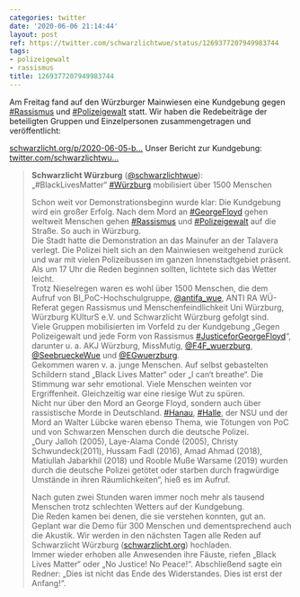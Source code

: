 ```yaml
---
categories: twitter
date: '2020-06-06 21:14:44'
layout: post
ref: https://twitter.com/schwarzlichtwue/status/1269377207949983744
tags:
- polizeigewalt
- rassismus
title: 1269377207949983744
---
```

Am Freitag fand auf den Würzburger Mainwiesen eine Kundgebung gegen [#Rassismus](/t/rassismus) und [#Polizeigewalt](/t/polizeigewalt) statt. Wir haben die Redebeiträge der beteiligten Gruppen und Einzelpersonen zusammengetragen und veröffentlicht:

[schwarzlicht.org/p/2020-06-05-b…](https://schwarzlicht.org/p/2020-06-05-black-lives-matter.html)
Unser Bericht zur Kundgebung: [twitter.com/schwarzlichtwu…](https://twitter.com/schwarzlichtwue/status/1269005202121687041?s=19)
> <b>Schwarzlicht Würzburg</b> ([@schwarzlichtwue](https://twitter.com/schwarzlichtwue)):  
>„#BlackLivesMatter“ [#Würzburg](/t/würzburg) mobilisiert über 1500 Menschen  
>  
>  
>  
>Schon weit vor Demonstrationsbeginn wurde klar: Die Kundgebung wird ein großer Erfolg. Nach dem Mord an [#GeorgeFloyd](/t/georgefloyd) gehen weltweit Menschen gehen [#Rassismus](/t/rassismus) und [#Polizeigewalt](/t/polizeigewalt) auf die Straße. So auch in Würzburg.   
>Die Stadt hatte die Demonstration an das Mainufer an der Talavera verlegt. Die Polizei hielt sich an den Mainwiesen weitgehend zurück und war mit vielen Polizeibussen im ganzen Innenstadtgebiet präsent. Als um 17 Uhr die Reden beginnen sollten, lichtete sich das Wetter leicht.   
>Trotz Nieselregen waren es wohl über 1500 Menschen, die dem Aufruf von BI_PoC-Hochschulgruppe, [@antifa_wue](https://twitter.com/antifa_wue), ANTI RA WÜ-Referat gegen Rassismus und Menschenfeindlichkeit Uni Würzburg, Würzburg KUlturS e.V. und Schwarzlicht Würzburg gefolgt sind.   
>Viele Gruppen mobilisierten im Vorfeld zu der Kundgebung „Gegen Polizeigewalt und jede Form von Rassismus [#JusticeforGeorgeFloyd](/t/justiceforgeorgefloyd)“, darunter u. a. AKJ Würzburg, MissMutig, [@F4F_wuerzburg](https://twitter.com/F4F_wuerzburg), [@SeebrueckeWue](https://twitter.com/SeebrueckeWue) und [@EGwuerzburg](https://twitter.com/EGwuerzburg).   
>Gekommen waren v. a. junge Menschen. Auf selbst gebastelten Schildern stand „Black Lives Matter“ oder „I can‘t breathe“. Die Stimmung war sehr emotional. Viele Menschen weinten vor Ergriffenheit. Gleichzeitig war eine riesige Wut zu spüren.   
>Nicht nur über den Mord an George Floyd, sondern auch über rassistische Morde in Deutschland. [#Hanau](/t/hanau), [#Halle](/t/halle), der NSU und der Mord an Walter Lübcke waren ebenso Thema, wie Tötungen von PoC und von Schwarzen Menschen durch die deutsche Polizei.  
>„Oury Jalloh (2005), Laye-Alama Condé (2005), Christy Schwundeck(2011), Hussam Fadl (2016), Amad Ahmad (2018), Matiullah Jabarkhil (2018) und Rooble Muße Warsame (2019) wurden durch die deutsche Polizei getötet oder starben durch fragwürdige Umstände in ihren Räumlichkeiten“, hieß es im Aufruf.   
>  
>  
>  
>Nach guten zwei Stunden waren immer noch mehr als tausend Menschen trotz schlechten Wetters auf der Kundgebung.  
>Die Reden kamen bei denen, die sie verstehen konnten, gut an. Geplant war die Demo für 300 Menschen und dementsprechend auch die Akustik. Wir werden in den nächsten Tagen alle Reden auf Schwarzlicht Würzburg ([schwarzlicht.org](http://schwarzlicht.org)) hochladen.  
>Immer wieder erhoben alle Anwesenden ihre Fäuste, riefen „Black Lives Matter“ oder „No Justice! No Peace!“. Abschließend sagte ein Redner: „Dies ist nicht das Ende des Widerstandes. Dies ist erst der Anfang!“.  

